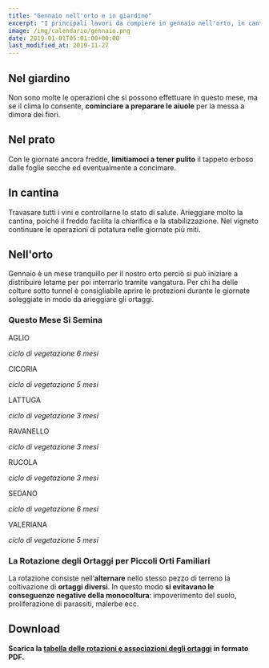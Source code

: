 ```yaml
---
title: "Gennaio nell'orto e in giardino"
excerpt: "I principali lavori da compiere in gennaio nell'orto, in cantina, nel frutteto e in giardino per ottenere anche questo mese dei risultati soddisfacenti."
image: /img/calendario/gennaio.png
date: 2019-01-01T05:01:00+00:00
last_modified_at: 2019-11-27
---
```

## Nel giardino
Non sono molte le operazioni che si possono
effettuare in questo mese, ma se il clima lo consente,
**cominciare a preparare le aiuole** per la messa a dimora dei fiori.

## Nel prato
Con le giornate ancora fredde, **limitiamoci a tener pulito** il tappeto erboso
dalle foglie secche ed eventualmente a concimare.

## In cantina
Travasare tutti i vini e controllarne lo stato di salute.
Arieggiare molto la cantina, poiché il freddo facilita la chiarifica e
la stabilizzazione.
Nel vigneto continuare le operazioni di potatura nelle giornate più miti.

## Nell'orto
Gennaio è un mese tranquillo per il nostro orto perciò
si può iniziare a distribuire letame per poi interrarlo tramite vangatura.
Per chi ha delle colture sotto tunnel è consigliabile aprire le protezioni
durante le giornate soleggiate in modo da arieggiare gli ortaggi.

### Questo Mese Si Semina
AGLIO

*ciclo di vegetazione 6 mesi*

CICORIA

*ciclo di vegetazione 5 mesi*

LATTUGA

*ciclo di vegetazione 3 mesi*

RAVANELLO

*ciclo di vegetazione 3 mesi*

RUCOLA

*ciclo di vegetazione 3 mesi*

SEDANO

*ciclo di vegetazione 6 mesi*

VALERIANA

*ciclo di vegetazione 5 mesi*

### La Rotazione degli Ortaggi per Piccoli Orti Familiari
La rotazione consiste nell’**alternare** nello stesso pezzo di terreno la coltivazione di **ortaggi diversi**. In questo modo **si evitavano le conseguenze negative della monocoltura**: impoverimento del suolo, proliferazione di parassiti, malerbe ecc.

## Download

<p><strong>Scarica la <a href="/download/la-rotazione-degli-ortaggi-per-piccoli-orti-familiari.pdf" download="rotazioneOrtaggi.pdf" title="La Rotazione degli Ortaggi per Piccoli Orti Familiari"> tabella delle rotazioni e associazioni degli ortaggi</a> in formato PDF.</strong></p>
